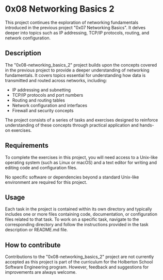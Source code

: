 # 0x08 Networking Basics 2

This project continues the exploration of networking fundamentals introduced in the previous project "0x07 Networking Basics". It delves deeper into topics such as IP addressing, TCP/IP protocols, routing, and network configuration.

## Description

The "0x08-networking_basics_2" project builds upon the concepts covered in the previous project to provide a deeper understanding of networking fundamentals. It covers topics essential for understanding how data is transmitted and routed across networks, including:

- IP addressing and subnetting
- TCP/IP protocols and port numbers
- Routing and routing tables
- Network configuration and interfaces
- Firewall and security concepts

The project consists of a series of tasks and exercises designed to reinforce understanding of these concepts through practical application and hands-on exercises.

## Requirements

To complete the exercises in this project, you will need access to a Unix-like operating system (such as Linux or macOS) and a text editor for writing and editing code and configuration files.

No specific software or dependencies beyond a standard Unix-like environment are required for this project.

## Usage

Each task in the project is contained within its own directory and typically includes one or more files containing code, documentation, or configuration files related to that task. To work on a specific task, navigate to the corresponding directory and follow the instructions provided in the task description or README.md file.

## How to contribute

Contributions to the "0x08-networking_basics_2" project are not currently accepted as this project is part of the curriculum for the Holberton School Software Engineering program. However, feedback and suggestions for improvements are always welcome.
